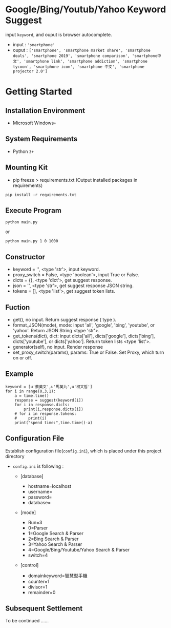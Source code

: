 # Google/Bing/Youtub/Yahoo Keyword Suggest

input `keyword`, and ouput is browser autocomplete.
* input : `'smartphone'`
* ouput : `['smartphone', 'smartphone market share', 'smartphone deals', 'smartphone 2019', 'smartphone comparison', 'smartphone中文', 'smartphone link', 'smartphone addiction', 'smartphone tycoon', 'smartphone icon', 'smartphone 中文', 'smartphone projector 2.0']`

# Getting Started
## Installation Environment
* Microsoft Windows`+`

## System Requirements
* Python `3+`

## Mounting Kit  
* pip freeze > requirements.txt (Output installed packages in requirements)
```
pip install -r requirements.txt
```

## Execute Program
```
python main.py
```
or

```
python main.py 1 0 1000
```
## Constructor
* keyword = '', <type 'str'>, input keyword.
* proxy_switch = False, <type 'boolean'>, input True or False.
* dicts = {}, <type 'dict'>, get suggest response.
* json = '', <type 'str'>, get suggest response JSON string.
* tokens = [], <type 'list'>, get suggest token lists.

## Fuction
* get(), no input. Return suggest response ( type <dict> ).
* format_JSON(mode), mode: input 'all', 'google', 'bing', 'youtube', or 'yahoo'. Return JSON String <type 'str'>.
* get_tokens(dict), dict: input dicts['all'], dicts['google'], dicts['bing'], dicts['youtube'], or dicts['yahoo']. Return token lists <type 'list'>.
* generator(self), no input. Render response
* set_proxy_switch(params), params: True or False. Set Proxy, which turn on or off.

## Example
```
keyword = [u'蔡英文',u'馬英九',u'柯文哲']
for i in range(0,3,1):
    a = time.time()
    response = suggest(keyword[i])
    for i in response.dicts:
        print(i,response.dicts[i])
    # for i in response.tokens:
    #     print(i)
    print("spend time:",time.time()-a)
```

## Configuration File
Establish configuration file(`config.ini`), which is placed under this project directory
* `config.ini` is following :
    *   [database]
        *   hostname=localhost
        *   username=
        *   password=
        *   database=

    *   [mode]
        *   Run=3
        *   0=Parser
        *   1=Google Search & Parser
        *   2=Bing Search & Parser
        *   3=Yahoo Search & Parser
        *   4=Google/Bing/Youtube/Yahoo Search & Parser
        *   switch=4

    *   [control]
        *   domainkeyword=智慧型手機
        *   counter=1
        *   divisor=1
        *   remainder=0

## Subsequent Settlement
To be continued ......